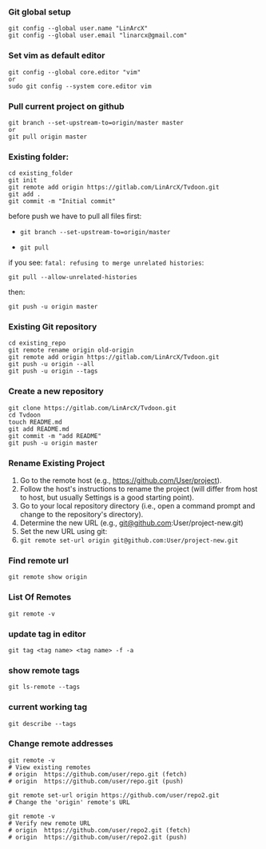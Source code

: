 ### Git global setup

```
git config --global user.name "LinArcX"
git config --global user.email "linarcx@gmail.com"
```

### Set vim as default editor
```
git config --global core.editor "vim"
or
sudo git config --system core.editor vim
```


### Pull current project on github
```
git branch --set-upstream-to=origin/master master
or 
git pull origin master
```

### Existing folder:
```
cd existing_folder
git init
git remote add origin https://gitlab.com/LinArcX/Tvdoon.git
git add .
git commit -m "Initial commit"
```

before push we have to pull all files first:

* `git branch --set-upstream-to=origin/master`

* `git pull`

if you see:
`fatal: refusing to merge unrelated histories`:

`git pull --allow-unrelated-histories`

then:
```
git push -u origin master
```


### Existing Git repository
```
cd existing_repo
git remote rename origin old-origin
git remote add origin https://gitlab.com/LinArcX/Tvdoon.git
git push -u origin --all
git push -u origin --tags
```

### Create a new repository
```
git clone https://gitlab.com/LinArcX/Tvdoon.git
cd Tvdoon
touch README.md
git add README.md
git commit -m "add README"
git push -u origin master
```
### Rename Existing Project
1. Go to the remote host (e.g., https://github.com/User/project).
2. Follow the host's instructions to rename the project (will differ from host to host, but usually Settings is a good starting point).
3. Go to your local repository directory (i.e., open a command prompt and change to the repository's directory).
4. Determine the new URL (e.g., git@github.com:User/project-new.git)
5. Set the new URL using git:
6. `git remote set-url origin git@github.com:User/project-new.git`

### Find remote url
`git remote show origin`


### List Of Remotes
`git remote -v`

### update tag in editor
`git tag <tag name> <tag name> -f -a`

### show remote tags
`git ls-remote --tags`

### current working tag
`git describe --tags`

### Change remote addresses
```
git remote -v
# View existing remotes
# origin  https://github.com/user/repo.git (fetch)
# origin  https://github.com/user/repo.git (push)

git remote set-url origin https://github.com/user/repo2.git
# Change the 'origin' remote's URL

git remote -v
# Verify new remote URL
# origin  https://github.com/user/repo2.git (fetch)
# origin  https://github.com/user/repo2.git (push)
```

